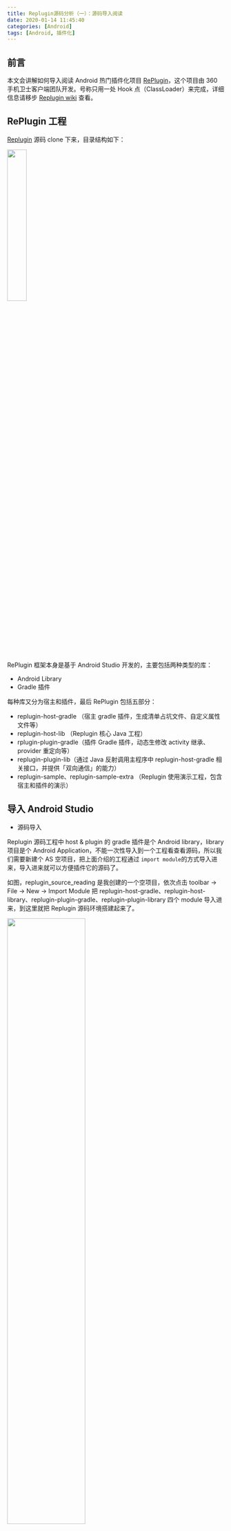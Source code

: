 ```yaml
---
title: Replugin源码分析（一）：源码导入阅读
date: 2020-01-14 11:45:40
categories: [Android]
tags: [Android, 插件化]
---
```


## 前言

本文会讲解如何导入阅读 Android 热门插件化项目 [RePlugin](https://github.com/Qihoo360/RePlugin)，这个项目由 360 手机卫士客户端团队开发。号称只用一处 Hook 点（ClassLoader）来完成，详细信息请移步 [Replugin wiki](https://github.com/Qihoo360/RePlugin/wiki) 查看。

<!-- more -->

## RePlugin 工程

[Replugin](https://github.com/Qihoo360/RePlugin) 源码 clone 下来，目录结构如下：

<img desc="Replugin 源码目录结构" src="replugin_source_dir.jpg" width="30%"/>

RePlugin 框架本身是基于 Android Studio 开发的，主要包括两种类型的库：

* Android Library
* Gradle 插件

每种库又分为宿主和插件，最后 RePlugin 包括五部分：

* replugin-host-gradle （宿主 gradle 插件，生成清单占坑文件、自定义属性文件等）
* replugin-host-lib （Replugin 核心 Java 工程）
* rplugin-plugin-gradle（插件 Gradle 插件，动态生修改 activity 继承、provider 重定向等）
* replugin-plugin-lib（通过 Java 反射调用主程序中 replugin-host-gradle 相关接口，并提供「双向通信」的能力）
* replugin-sample、replugin-sample-extra （Replugin 使用演示工程，包含宿主和插件的演示）

## 导入 Android Studio

* 源码导入

Replugin 源码工程中 host & plugin 的 gradle 插件是个 Android library，library 项目是个 Android Application，不能一次性导入到一个工程看查看源码，所以我们需要新建个 AS 空项目，把上面介绍的工程通过 `import module`的方式导入进来，导入进来就可以方便插件它的源码了。

如图，replugin_source_reading 是我创建的一个空项目，依次点击 toolbar  -> File -> New -> Import Module 把 replugin-host-gradle、replugin-host-library、replugin-plugin-gradle、replugin-plugin-library 四个 module 导入进来，到这里就把 Replugin 源码环境搭建起来了。

<img desc="源码库导入 AS" src="replugin_source_reading.jpg" width="60%"/>

* sample demo 导入

    1. replugin-sample：包括 host、plugin 演示工程，都是 Android Application 的，所以只能分别导入成一个个 Android 工程来运行
    2. replugin-sample-extra：包括 fresco host & plugin 演示工程，展示宿主和插件公共一份代码的能力，和 replugin-sample 一样导入就行
    
如图，导入实例工程和其它 Android App 一样，选择你要导入的 demo 工程导入即可。

<img desc="Replugin host demo" src="replugin_host_demo.jpg" width="50%" height="50%"/>
<img desc="Replugin plugin demo" src="replugin_plugin_demo.jpg" width="50%" height="50%" />


## 参考

* [Github/Replugin](https://github.com/Qihoo360/RePlugin)
* [RePlugin阅读源码环境搭建](https://www.jianshu.com/p/2244bab4b2d5)

